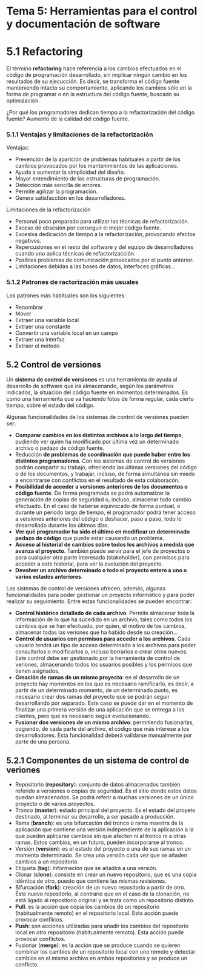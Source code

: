 # Tema 5: Herramientas para el control y documentación de software
# 5.1 Refactoring
El término **refactoring** hace referencia a los cambios efectuados en el código de programación desarrollado, sin implicar ningún cambio en los resultados de su ejecucción. Es decir, se transforma el código fuente manteniendo intacto su comportamiento, aplicando los cambios sólo en la forma de programar o en la estructura del código fuente, buscado su optimización.

¿Por qué los programadores dedican tiempo a la refactorización del código fuente? Aumento de la calidad del código fuente.

### 5.1.1 Ventajas y limitaciones de la refactorización

Ventajas:
- Prevención de la aparición de problemas habituales a partir de los cambios provocados por los mantenimientos de las aplicaciones.
- Ayuda a aumentar la simplicidad del diseño.
- Mayor entendimiento de las estructuras de programación.
- Detección más sencilla de errores.
- Permite agilizar la programación.
- Genera satisfacctión en los desarrolladores.

Limitaciones de la refactorización
- Personal poco preparado para utilizar las técnicas de refactorización.
- Exceso de obsesión por conseguir el mejor código fuente.
- Excesiva dedicación de tiempo a la refactorización, provocando efectos negativos.
- Repercusiones en el resto del software y del equipo de desarrolladores cuando uno aplica técnicas de refactorizacción.
- Posibles problemas de comunicación provocados por el punto anterior.
- Limitaciones debidas a las bases de datos, interfaces gráficas...
### 5.1.2 Patrones de ractorización más usuales
Los patrones más habituales son los siguientes:
- Renombrar
- Mover
- Extraer una variable local
- Extraer una constante
-  Convertir una variable local en un campo
-  Extraer una interfaz
-  Extraer el método

## 5.2 Control de versiones
Un **sistema de control de versiones** es una herramienta de ayuda al desarrollo de software que irá almacenando, según los parámetros indicados, la situación del código fuente en momentos determinados. Es como una herramienta que va haciendo fotos de forma regular, cada cierto tiempo, sobre el estado del código.

Algunas funcionalidades de los sistemas de control de versiones pueden ser:
- **Comparar cambios en los distintos archivos a lo largo del tiempo**, pudiendo ver quien ha modificado por última vez un determinado archivo o pedazo de código fuente.
- Reducción **de problemas de coordinación que puede haber entre los distintos programadores**. Con los sistemas de control de versiones podrán compartir su trabajo, ofreciendo las últimas versiones del código o de los documentos, y trabajar, incluso, de forma simultánea sin miedo a encontrarse con conflictos en el resultado de esta colaboracón.
- **Posibilidad de acceder a versiones anteriores de los documentos o código fuente**. De forma programada se podrá automatizar la generación de copias de seguridad o, incluso, almacenar todo cambio efectuado. En el caso de haberse equivocado de forma puntual, o durante un período largo de tiempo, el programador podrá tener acceso a versiones anteriores del código o deshacer, paso a paso, todo lo desarrollado durante los últimos días.
- **Ver qué programador ha sido el último en modificar un determinado pedazo de código** que puede estar causando un problema.
- **Acceso al historial de cambios sobre todos los archivos a medida que avanza el proyecto**. También puede servir para el jefe de proyectos o para cualquier otra parte interesada (stakeholder), con permisos para acceder a este historial, para ver la evolución del proyecto.
- **Devolver un archivo determinado o todo el proyecto entero a uno o varios estados anteriores**.

Los sistemas de control de versiones ofrecen, además, algunas funcionalidades para poder gestionar un proyecto informático y para poder realizar su seguimiento. Entre estas funcionalidades se pueden encontrar:
- **Control histórico detallado de cada archivo**. Permite almacenar toda la información de lo que ha sucedido en un archivo, tales como todos los cambios que se han efectuado, por quien, el motivo de los cambios, almacenar todas las veriones que ha habido desde su creación...
- **Control de usuarios con permisos para acceder a los archivos**. Cada usuario tendrá un tipo de acceso determinado a los archivos para poder consultarlos o modificarlos o, incluso borrarlos o crear otros nuevos. Este control debe ser gestionado por la herramienta de control de veriones, almacenando todos los usuarios posibles y los permisos que tienen asignados.
- **Creación de ramas de un mismo proyecto**: en el desarrollo de un proyecto hay momentos en los que es necesario ramificarlo, es decir, a partir de un determinado momento, de un determinado punto, es necesario crear dos ramas del proyecto que se podrán seguir desarrollando por separado. Este caso se puede dar en el momento de finalizar una primera versión de una aplicación que se entrega a los clientes, pero que es necesario seguir evolucionando.
- **Fusionar dos versiones de un mismo archivo**: permitiendo fusionarlas, cogiendo, de cada parte del archivo, el código que más interese a los desarrolladores. Esta funcionalidad deberá validarse manualmente por parte de una persona.

## 5.2.1 Componentes de un sistema de control de veriones
- Repositorio (**repository**): conjunto de datos almacenados también referido a versiones o copias de seguridad. Es el sitio donde estos datos quedan almacenados. Se podrá referir a muchas versiones de un único proyecto o de varios proyectos.
- Tronco (**master**): estado principal del proyecto. Es el estado del proyeto destinado, al terminar su desarrollo, a ser pasado a producción.
- Rama (**branch**): es una bifurcación del tronco o rama maestra de la aplicación que contiene una versión independiente de la aplicación a la que pueden aplicarse cambios sin que afecten ni al tronco ni a otras ramas. Estos cambios, en un futuro, pueden incorporarse al tronco.
- Versión (**version**): es el estado del proyecto o una de sus ramas en un momento determinado. Se crea una versión cada vez que se añaden cambios a un repositorio.
- Etiqueta (**tag**): Información que se añadirá a una versión.
- Clonar (**clone**): consiste en crear un nuevo repositorio, que es una copia idéntica de otro, puesto que contiene las mismas revisiones.
- Bifurcación (**fork**): creación de un nuevo repositorio a partir de otro. Éste nuevo repositorio, al contrario que en el caso de la clonación, no está ligado al repositorio original y se trata como un repositorio distinto.
- **Pull**: es la acción que copia los cambios de un repositorio (habitualmente remoto) en el repositorio local. Esta acción puede provocar conflicos.
- **Push**: son acciones utilizadas para añadir los cambios del repositorio local en otro repositorio (habitualmente remoto). Esta acción puede provocar conflictos.
- Fusionar (**merge**): es la acción que se produce cuando se quieren combinar los cambios de un repositorio local con uno remoto y detectar cambios en el mismo archivo en ambos repositorios y se produce un conflicto.